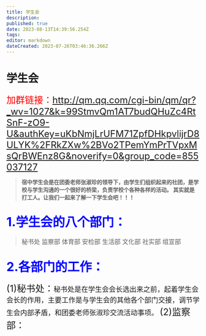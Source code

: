 ```yaml
---
title: 学生会
description: 
published: true
date: 2023-08-13T14:39:56.254Z
tags: 
editor: markdown
dateCreated: 2023-07-26T03:46:36.266Z
---
```


  # **学生会**
 <font color=red size=5>加群链接：http://qm.qq.com/cgi-bin/qm/qr?_wv=1027&k=99StmvQm1AT7budQHuZc4RtSnF-zO9-U&authKey=uKbNmjLrUFM71ZpfDHkpvlijrD8ULYK%2FRkZXw%2BVo2TPemYmPrTVpxMsQrBWEnz8G&noverify=0&group_code=855037127</font>
>**<font size=5></font>宿中学生会是在团委老师张淑珍的领导下，由学生们组织起来的社团，是学校与学生沟通的一个很好的桥梁，负责学校个各种各样的活动。<span class="heimu" > 其实就是打工人。</span>让我们一起来了解一下学生会吧！！！**

## <font color=blue size=6>1.学生会的八个部门：</font>
> <font size=3> 秘书处 监察部  体育部  安检部
>  生活部  文化部  社实部  组宣部</font>

## <font color=blue size=6>2.各部门的工作：</font>
<font size=5> (1)秘书处：</font><font size=4>秘书处是在学生会会长选出来之前，起着学生会会长的作用，主要工作是与学生会的其他各个部门交接，调节学生会内部矛盾，和团委老师<span class="heimu">张淑珍</span>交流活动事项。</font>
  <font size=5>(2)监察部：</font><font size=4>
